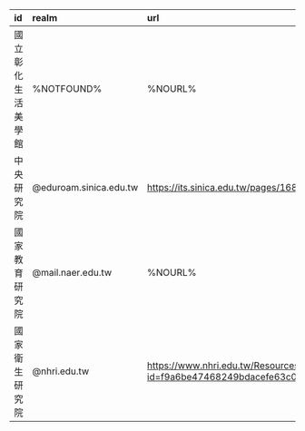 |id|realm|url|
| :---- | :---- | :---- |
|國立彰化生活美學館|%NOTFOUND%|%NOURL%|
|中央研究院|@eduroam.sinica.edu.tw|https://its.sinica.edu.tw/pages/1684|
|國家教育研究院|@mail.naer.edu.tw|%NOURL%|
|國家衛生研究院|@nhri.edu.tw|https://www.nhri.edu.tw/Resources/more?id=f9a6be47468249bdacefe63c006a5fd9|